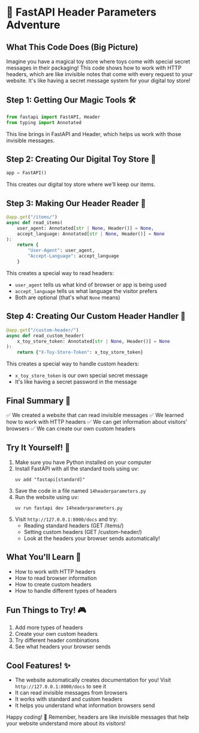 # 🌟 FastAPI Header Parameters Adventure

## What This Code Does (Big Picture)
Imagine you have a magical toy store where toys come with special secret messages in their packaging! This code shows how to work with HTTP headers, which are like invisible notes that come with every request to your website. It's like having a secret message system for your digital toy store!

## Step 1: Getting Our Magic Tools 🛠️
```python
from fastapi import FastAPI, Header
from typing import Annotated
```
This line brings in FastAPI and Header, which helps us work with those invisible messages.

## Step 2: Creating Our Digital Toy Store 🏪
```python
app = FastAPI()
```
This creates our digital toy store where we'll keep our items.

## Step 3: Making Our Header Reader 📨
```python
@app.get("/items/")
async def read_items(
    user_agent: Annotated[str | None, Header()] = None,
    accept_language: Annotated[str | None, Header()] = None
):
    return {
        "User-Agent": user_agent,
        "Accept-Language": accept_language
    }
```
This creates a special way to read headers:
- `user_agent` tells us what kind of browser or app is being used
- `accept_language` tells us what language the visitor prefers
- Both are optional (that's what `None` means)

## Step 4: Creating Our Custom Header Handler 🎯
```python
@app.get("/custom-header/")
async def read_custom_header(
    x_toy_store_token: Annotated[str | None, Header()] = None
):
    return {"X-Toy-Store-Token": x_toy_store_token}
```
This creates a special way to handle custom headers:
- `x_toy_store_token` is our own special secret message
- It's like having a secret password in the message

## Final Summary 📌
✅ We created a website that can read invisible messages
✅ We learned how to work with HTTP headers
✅ We can get information about visitors' browsers
✅ We can create our own custom headers

## Try It Yourself! 🚀
1. Make sure you have Python installed on your computer
2. Install FastAPI with all the standard tools using uv:
   ```
   uv add "fastapi[standard]"
   ```
3. Save the code in a file named `14headerparameters.py`
4. Run the website using uv:
   ```
   uv run fastapi dev 14headerparameters.py
   ```
5. Visit `http://127.0.0.1:8000/docs` and try:
   - Reading standard headers (GET /items/)
   - Setting custom headers (GET /custom-header/)
   - Look at the headers your browser sends automatically!

## What You'll Learn 🧠
- How to work with HTTP headers
- How to read browser information
- How to create custom headers
- How to handle different types of headers

## Fun Things to Try! 🎮
1. Add more types of headers
2. Create your own custom headers
3. Try different header combinations
4. See what headers your browser sends

## Cool Features! ✨
- The website automatically creates documentation for you! Visit `http://127.0.0.1:8000/docs` to see it
- It can read invisible messages from browsers
- It works with standard and custom headers
- It helps you understand what information browsers send

Happy coding! 🎉 Remember, headers are like invisible messages that help your website understand more about its visitors! 